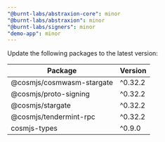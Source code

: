 ```yaml
---
"@burnt-labs/abstraxion-core": minor
"@burnt-labs/abstraxion": minor
"@burnt-labs/signers": minor
"demo-app": minor
---
```


Update the following packages to the latest version:

| Package                   | Version |
| ------------------------- | ------- |
| @cosmjs/cosmwasm-stargate | ^0.32.2 |
| @cosmjs/proto-signing     | ^0.32.2 |
| @cosmjs/stargate          | ^0.32.2 |
| @cosmjs/tendermint-rpc    | ^0.32.2 |
| cosmjs-types              | ^0.9.0  |
